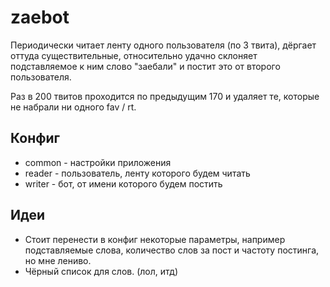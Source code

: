 # zaebot
Периодически читает ленту одного пользователя (по 3 твита), дёргает оттуда существительные, относительно удачно склоняет подставляемое к ним слово "заебали" и постит это от второго пользователя.

Раз в 200 твитов проходится по предыдущим 170 и удаляет те, которые не набрали ни одного fav / rt.

## Конфиг
- common - настройки приложения
- reader - пользователь, ленту которого будем читать
- writer - бот, от имени которого будем постить

## Идеи
- Стоит перенести в конфиг некоторые параметры, например подставляемые слова, количество слов за пост и частоту постинга, но мне лениво.
- Чёрный список для слов. (лол, итд)
